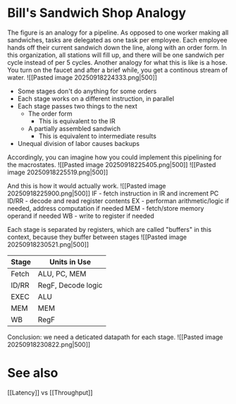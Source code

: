 # Bill's Sandwich Shop Analogy
The figure is an analogy for a pipeline. As opposed to one worker making all sandwiches, tasks are delegated as one task per employee. Each employee hands off their current sandwich down the line, along with an order form. In this organization, all stations will fill up, and there will be one sandwich per cycle instead of per 5 cycles. Another analogy for what this is like is a hose. You turn on the faucet and after a brief while, you get a continous stream of water.
![[Pasted image 20250918224333.png|500]]
* Some stages don't do anything for some orders
* Each stage works on a different instruction, in parallel
* Each stage passes two things to the next
	* The order form
		* This is equivalent to the IR
	* A partially assembled sandwich
		* This is equivalent to intermediate results
* Unequal division of labor causes backups

Accordingly, you can imagine how you could implement this pipelining for the macrostates.
![[Pasted image 20250918225405.png|500]]
![[Pasted image 20250918225519.png|500]]

And this is how it would actually work.
![[Pasted image 20250918225900.png|500]]
IF - fetch instruction in IR and increment PC
ID/RR - decode and read register contents
EX - performan arithmetic/logic if needed, address computation if needed
MEM - fetch/store memory operand if needed
WB - write to register if needed

Each stage is separated by registers, which are called "buffers" in this context, because they buffer between stages
![[Pasted image 20250918230521.png|500]]

| Stage | Units in Use       |
| ----- | ------------------ |
| Fetch | ALU, PC, MEM       |
| ID/RR | RegF, Decode logic |
| EXEC  | ALU                |
| MEM   | MEM                |
| WB    | RegF               |
Conclusion: we need a deticated datapath for each stage.
![[Pasted image 20250918230822.png|500]]
# See also
[[Latency]] vs [[Throughput]]